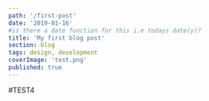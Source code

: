 ```yaml
---
path: '/first-post'
date: '2019-01-16'
#is there a date function for this i.e todays date(y)?
title: 'My first blog post'
section: blog
tags: design, development
coverImage: 'test.png'
published: true
---
```


#TEST4
